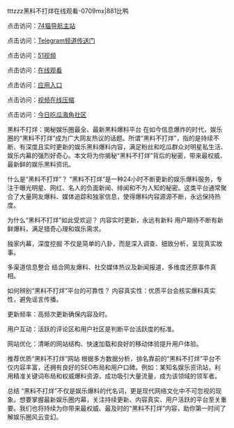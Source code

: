 tttzzz黑料不打烊在线观看-0709mx|881比鸭

点击访问：<a href="https://74mao.com/">74猫导航主站</a>

点击访问：<a href="https://74mao.com/">Telegram频道传送门</a>

点击访问：<a href="https://heiliao5s28gk.pages.dev ">51视频</a>

点击访问：<a href="https://heiliaoxrq8i9.pages.dev">在线观看</a>

点击访问：<a href="https://heiliao9wsbg3.pages.dev ">应用入口</a>

点击访问：<a href="https://heiliaoryrhyu.pages.dev">视频在线压缩</a>

点击访问：<a href="https://heiliaox6jgh3.pages.dev">今日吃瓜海角社区</a>

黑料不打烊：揭秘娱乐圈最全、最新黑料爆料平台
在如今信息爆炸的时代，娱乐圈的“黑料不打烊”成为广大网友热议的话题。所谓“黑料不打烊”，指的是持续不断、有深度且实时更新的娱乐黑料爆料内容，满足粉丝和吃瓜群众对明星私生活、娱乐内幕的强烈好奇心。本文将为你揭秘“黑料不打烊”背后的秘密，带来最权威、最新鲜的娱乐黑料资讯。

什么是“黑料不打烊”？
“黑料不打烊”是一种24小时不断更新的娱乐爆料服务，专注于曝光明星、网红、名人的负面新闻、绯闻和不为人知的秘密。这类平台通常聚合了大量网友爆料、媒体追踪和独家信息，使得爆料内容源源不断，永远保持热度。

为什么“黑料不打烊”如此受欢迎？
内容实时更新，永远有新料
用户期待不断有新鲜爆料，满足猎奇心理和娱乐需求。

独家内幕，深度挖掘
不仅是简单的八卦，而是深入调查、细致分析，呈现真实故事。

多渠道信息整合
结合网友爆料、社交媒体热议及新闻报道，多维度还原事件真相。

如何辨别“黑料不打烊”平台的可靠性？
内容真实性：优质平台会核实爆料真实性，避免谣言传播。

更新频率：高频次更新确保内容及时。

用户互动：活跃的评论区和用户社区是判断平台活跃度的标准。

网站优化：清晰的网站结构、快速加载和良好的移动体验提升用户体验。

推荐优质“黑料不打烊”网站
根据多方数据分析，排名靠前的“黑料不打烊”平台不仅内容丰富，还拥有良好的SEO布局和用户口碑。例如：某知名娱乐资讯站，利用精准关键词布局和权威爆料资源，成功吸引大量流量，成为该领域的领军者。

总结
“黑料不打烊”不仅是娱乐爆料的代名词，更是现代网络文化中不可忽视的现象。想要掌握最新娱乐圈内幕，关注持续更新、内容真实、用户活跃的平台至关重要。我们也将持续为你带来最权威、最及时的“黑料不打烊”内容，助你第一时间了解娱乐圈风云变幻。


